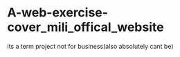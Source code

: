 # A-web-exercise-cover_mili_offical_website
its a term project not for business(also absolutely cant be)
